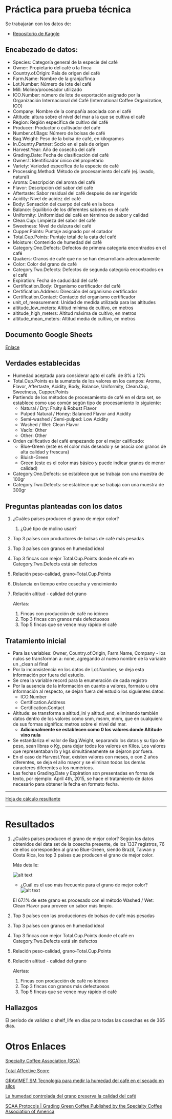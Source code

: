 # Práctica para prueba técnica

Se trabajarán con los datos de: 

* [Repositorio de Kaggle](https://www.kaggle.com/datasets/volpatto/coffee-quality-database-from-cqi)

## Encabezado de datos:

* Species: Categoría general de la especie del café
* Owner: Propietario del café o la finca
* Country.of.Origin: País de origen del café
* Farm.Name: Nombre de la granja/finca
* Lot.Number: Número de lote del café 
* Mill: Molino/procesador utilizado
* ICO.Number: número de lote de exportación asignado por la Organización Internacional del Café (International Coffee Organization, ICO)
* Company: Nombre de la compañía asociada con el café
* Altitude: altura sobre el nivel del mar a la que se cultiva el café
* Region: Región específica de cultivo del café
* Producer: Productor o cultivador del café
* Number.of.Bags: Número de bolsas de café
* Bag.Weight: Peso de la bolsa de café, en kilogramos
* In.Country.Partner: Socio en el país de origen
* Harvest.Year: Año de cosecha del café
* Grading.Date: Fecha de clasificación del café
* Owner.1: Identificador único del propietario
* Variety: Variedad específica de la especie de café
* Processing.Method: Método de procesamiento del café (ej. lavado, natural)
* Aroma: Descripción del aroma del café
* Flavor: Descripción del sabor del café
* Aftertaste: Sabor residual del café después de ser ingerido
* Acidity: Nivel de acidez del café
* Body: Sensación del cuerpo del café en la boca
* Balance: Equilibrio de los diferentes sabores en el café
* Uniformity: Uniformidad del café en términos de sabor y calidad
* Clean.Cup: Limpieza del sabor del café
* Sweetness: Nivel de dulzura del café
* Cupper.Points: Puntaje asignado por el catador
* Total.Cup.Points: Puntaje total de la cata del café
* Moisture: Contenido de humedad del café
* Category.One.Defects: Defectos de primera categoría encontrados en el café
* Quakers: Granos de café que no se han desarrollado adecuadamente
* Color: Color del grano de café
* Category.Two.Defects: Defectos de segunda categoría encontrados en el café
* Expiration: Fecha de caducidad del café
* Certification.Body: Organismo certificador del café
* Certification.Address: Dirección del organismo certificador
* Certification.Contact: Contacto del organismo certificador
* unit_of_measurement: Unidad de medida utilizada para las altitudes
* altitude_low_meters: Altitud mínima de cultivo, en metros
* altitude_high_meters: Altitud máxima de cultivo, en metros
* altitude_mean_meters: Altitud media de cultivo, en metros

## Documento Google Sheets

[Enlace](https://docs.google.com/spreadsheets/d/115NV9xmySNbfob0UTHD5P6ybP531KJRwMP8MhhMR6I8/edit?usp=sharing)

## Verdades establecidas

* Humedad aceptada para considerar apto el café: de 8% a 12%
* Total.Cup.Points es la sumatoria de los valores en los campos: Aroma, Flavor, Aftertaste, Acidity, Body, Balance, Uniformity, Clean.Cup, Sweetness, Cupper.Points
* Partiendo de los métodos de procesamiento de café en el data set, se establece como uso común según tipo de procesamiento lo siguiente:
  * Natural / Dry: Fruity & Robust Flavor 
  * Pulped Natural / Honey: Balanced Flavor and Acidity 
  * Semi-washed / Semi-pulped: Low Acidity 
  * Washed / Wet: Clean Flavor 
  * Vacío: Other
  * Other: Other 
* Orden calificativo del café empezando por el mejor calificado:
  * Blue-Green (este es el color más deseado y se asocia con granos de alta calidad y frescura)
  * Bluish-Green
   * Green (este es el color más básico y puede indicar granos de menor calidad)
 * Category.One.Defects: se establece que se trabaja con una muestra de 100gr
 * Category.Two.Defects: se establece que se trabaja con una muestra de 300gr

## Preguntas planteadas con los datos

1. ¿Cuáles países producen el grano de mejor color?
   1. ¿Qué tipo de molino usan?
2. Top 3 países con productores de bolsas de café más pesadas
3. Top 3 países con granos en humedad ideal
4. Top 3 fincas con mejor Total.Cup.Points donde el café en Category.Two.Defects está sin defectos
5. Relación peso-calidad, grano-Total.Cup.Points
6. Distancia en tiempo entre cosecha y vencimiento
7. Relación altitud - calidad del grano
   
   Alertas:
   1. Fincas con producción de café no idóneo
   2. Top 3 fincas con granos más defectuosos
   3. Top 5 fincas que se vence muy rápido el café


## Tratamiento inicial


* Para las variables:  Owner, Country.of.Origin, Farm.Name, Company - los nulos se transforman a: none, agregando al nuevo nombre de la variable un _clean al final
* Por la inconsistencia en los datos de Lot.Number, se deja esta información por fuera del estudio.
* Se crea la variable record para la enumeración de cada registro
* Por la ausencia de la información en cuanto a valores, formato u otra información al respecto, se dejan fuera del estudio los siguientes datos:
  * ICO.Number
  * Certification.Address	
  * Certification.Contact
* Altitude: se transforma a altitud_ini y altitud_end, eliminando también datos dentro de los valores como snm, msnm, mnm, que en cualquiera de sus formas significa: metros sobre el nivel del mar.
  * **Adicionalmente se establecen como 0 los valores donde Altitude vino nula**
* Se estandariza el valor de Bag.Weight, separando los datos y su tipo de peso, sean libras o Kg, para dejar todos los valores en Kilos. Los valores que representaban lb y kgs simultáneamente se dejaron por fuera.
* En el caso de Harvest.Year, existen valores con meses, o con 2 años diferentes, se deja el año mayor y se eliminan todos los demás caracteres diferentes a los numéricos.
* Las fechas Grading.Date y Expiration son presentadas en forma de texto, por ejemplo: April 4th, 2015, se hace el tratamiento de datos necesario para obtener la fecha en formato fecha.
  
-----------------

[Hoja de cálculo resultante](https://docs.google.com/spreadsheets/d/15bHLGXgFA3SXPlNtBbFu2yV-gN86hkF6WJ6GbSUVOHs/edit?usp=sharing)

---------------------


# Resultados

1. ¿Cuáles países producen el grano de mejor color?
Según los datos obtenidos del data set de la cosecha presente, de los 1337 registros, 76 de ellos corresponden al grano Blue-Green, siendo Brazil, Taiwan y Costa Rica, los top 3 países que producen el grano de mejor color.

    Más detalle:

    ![alt text](image.png)


   * ¿Cuál es el uso más frecuente para el grano de mejor color?
    ![alt text](image-1.png)

    El 67.1% de este grano es procesado con el método Washed / Wet: Clean Flavor para proveer un sabor más limpio.

2. Top 3 países con las producciones de bolsas de café más pesadas

3. Top 3 países con granos en humedad ideal
4. Top 3 fincas con mejor Total.Cup.Points donde el café en Category.Two.Defects está sin defectos
5. Relación peso-calidad, grano-Total.Cup.Points
7. Relación altitud - calidad del grano
   
   Alertas:
   1. Fincas con producción de café no idóneo
   2. Top 3 fincas con granos más defectuosos
   3. Top 5 fincas que se vence muy rápido el café


## Hallazgos

El período de validez o shelf_life en días para todas las cosechas es de 365 días.

# Otros Enlaces

[Specialty Coffee Association (SCA)](https://sca.coffee/value-assessment)

[Total Affective Score](https://sca.coffee/cuppingscore)

[GRAVIMET SM
 Tecnología para medir la humedad 
del café en el secado en silos](https://www.cenicafe.org/es/publications/avt0433.pdf)

[La humedad controlada del grano preserva la calidad del café](https://caldas.federaciondecafeteros.org/app/uploads/sites/11/2020/07/AVT0352-La-h%C3%BAmedad-controlada-del-grano-preserva-la-calidad-del-caf%C3%A9..pdf)

[SCAA Protocols | Grading Green Coffee Published by the Specialty Coffee Association of America](https://www.academia.edu/11404285/SCAA_Protocols_Grading_Green_Coffee_Published_by_the_Specialty_Coffee_Association_of_America_SCAA)